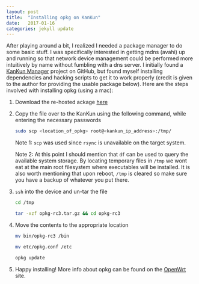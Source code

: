 ```yaml
---
layout: post
title:  "Installing opkg on KanKun"
date:   2017-01-16
categories: jekyll update
---
```


After playing around a bit, I realized I needed a package manager to do some basic stuff. I was specifically interested in getting mdns (avahi) up and running so that network device management could be performed more intuitively by name without fumbling with a dns server. I initially found a [KanKun Manager](https://github.com/homedash/kankun-manager) project on GitHub, but found myself installing dependencies and hacking scripts to get it to work properly (credit is given to the author for providing the usable package below). Here are the steps involved with installing opkg (using a mac):

1. Download the re-hosted ackage [here](https://github.com/dougcooper/kankun/blob/master/opkg-rc3.tar.gz)
2. Copy the file over to the KanKun using the following command, while entering the necessary passwords

    ```bash
    sudo scp <location_of_opkg> root@<kankun_ip_address>:/tmp/
    ```
  
    Note 1: `scp` was used since `rsync` is unavailable on the target system.

    Note 2: At this point I should mention that `df` can be used to query the available system storage. By locating temporary files in `/tmp` we wont eat at the main root filesystem where executables will be installed. It is also worth mentioning that upon reboot, `/tmp` is cleared so make sure you have a backup of whatever you put there.

3. `ssh` into the device and un-tar the file

    ```bash
    cd /tmp
    ```
  
    ```bash
    tar -xzf opkg-rc3.tar.gz && cd opkg-rc3
    ```
  
4. Move the contents to the appropriate location

    ```bash
    mv bin/opkg-rc3 /bin
    ```
  
    ```bash
    mv etc/opkg.conf /etc
    ```
  
    ```bash
    opkg update
    ```

5. Happy installing! More info about opkg can be found on the [OpenWrt](https://wiki.openwrt.org/doc/techref/opkg) site.
